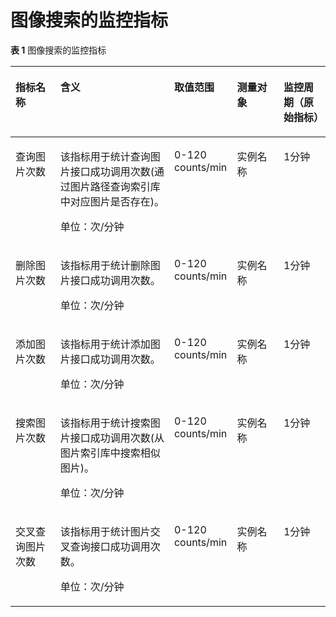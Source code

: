 # 图像搜索的监控指标<a name="ZH-CN_TOPIC_0136775310"></a>

**表 1**  图像搜索的监控指标

<a name="table102675383222"></a>
<table><thead align="left"><tr id="row726893842214"><th class="cellrowborder" valign="top" width="14.211421142114212%" id="mcps1.2.6.1.1"><p id="p16270153816220"><a name="p16270153816220"></a><a name="p16270153816220"></a>指标名称</p>
</th>
<th class="cellrowborder" valign="top" width="36.17361736173618%" id="mcps1.2.6.1.2"><p id="p527115383221"><a name="p527115383221"></a><a name="p527115383221"></a>含义</p>
</th>
<th class="cellrowborder" valign="top" width="19.931993199319933%" id="mcps1.2.6.1.3"><p id="p202711238192210"><a name="p202711238192210"></a><a name="p202711238192210"></a>取值范围</p>
</th>
<th class="cellrowborder" valign="top" width="14.78147814781478%" id="mcps1.2.6.1.4"><p id="p52723385226"><a name="p52723385226"></a><a name="p52723385226"></a>测量对象</p>
</th>
<th class="cellrowborder" valign="top" width="14.9014901490149%" id="mcps1.2.6.1.5"><p id="p2152145910542"><a name="p2152145910542"></a><a name="p2152145910542"></a>监控周期（原始指标）</p>
</th>
</tr>
</thead>
<tbody><tr id="row472618584223"><td class="cellrowborder" valign="top" width="14.211421142114212%" headers="mcps1.2.6.1.1 "><p id="p1939103719410"><a name="p1939103719410"></a><a name="p1939103719410"></a>查询图片次数</p>
</td>
<td class="cellrowborder" valign="top" width="36.17361736173618%" headers="mcps1.2.6.1.2 "><p id="p1993973734113"><a name="p1993973734113"></a><a name="p1993973734113"></a>该指标用于统计查询图片接口成功调用次数(通过图片路径查询索引库中对应图片是否存在)。</p>
<p id="p1584115094113"><a name="p1584115094113"></a><a name="p1584115094113"></a>单位：次/分钟</p>
</td>
<td class="cellrowborder" valign="top" width="19.931993199319933%" headers="mcps1.2.6.1.3 "><p id="p1431964322314"><a name="p1431964322314"></a><a name="p1431964322314"></a>0-120 counts/min</p>
</td>
<td class="cellrowborder" valign="top" width="14.78147814781478%" headers="mcps1.2.6.1.4 "><p id="p1932044312237"><a name="p1932044312237"></a><a name="p1932044312237"></a>实例名称</p>
</td>
<td class="cellrowborder" valign="top" width="14.9014901490149%" headers="mcps1.2.6.1.5 "><p id="p915215955416"><a name="p915215955416"></a><a name="p915215955416"></a>1分钟</p>
</td>
</tr>
<tr id="row2272193812219"><td class="cellrowborder" valign="top" width="14.211421142114212%" headers="mcps1.2.6.1.1 "><p id="p149391637104111"><a name="p149391637104111"></a><a name="p149391637104111"></a>删除图片次数</p>
</td>
<td class="cellrowborder" valign="top" width="36.17361736173618%" headers="mcps1.2.6.1.2 "><p id="p193913373413"><a name="p193913373413"></a><a name="p193913373413"></a>该指标用于统计删除图片接口成功调用次数。</p>
<p id="p188851551423"><a name="p188851551423"></a><a name="p188851551423"></a>单位：次/分钟</p>
</td>
<td class="cellrowborder" valign="top" width="19.931993199319933%" headers="mcps1.2.6.1.3 "><p id="p7655214124719"><a name="p7655214124719"></a><a name="p7655214124719"></a>0-120 counts/min</p>
</td>
<td class="cellrowborder" valign="top" width="14.78147814781478%" headers="mcps1.2.6.1.4 "><p id="p1576471784413"><a name="p1576471784413"></a><a name="p1576471784413"></a>实例名称</p>
</td>
<td class="cellrowborder" valign="top" width="14.9014901490149%" headers="mcps1.2.6.1.5 "><p id="p181528592546"><a name="p181528592546"></a><a name="p181528592546"></a>1分钟</p>
</td>
</tr>
<tr id="row189771112134110"><td class="cellrowborder" valign="top" width="14.211421142114212%" headers="mcps1.2.6.1.1 "><p id="p139396374416"><a name="p139396374416"></a><a name="p139396374416"></a>添加图片次数</p>
</td>
<td class="cellrowborder" valign="top" width="36.17361736173618%" headers="mcps1.2.6.1.2 "><p id="p179395377411"><a name="p179395377411"></a><a name="p179395377411"></a>该指标用于统计添加图片接口成功调用次数。</p>
<p id="p5123185894215"><a name="p5123185894215"></a><a name="p5123185894215"></a>单位：次/分钟</p>
</td>
<td class="cellrowborder" valign="top" width="19.931993199319933%" headers="mcps1.2.6.1.3 "><p id="p1835531114515"><a name="p1835531114515"></a><a name="p1835531114515"></a>0-120 counts/min</p>
</td>
<td class="cellrowborder" valign="top" width="14.78147814781478%" headers="mcps1.2.6.1.4 "><p id="p18977121234115"><a name="p18977121234115"></a><a name="p18977121234115"></a>实例名称</p>
</td>
<td class="cellrowborder" valign="top" width="14.9014901490149%" headers="mcps1.2.6.1.5 "><p id="p198180520100"><a name="p198180520100"></a><a name="p198180520100"></a>1分钟</p>
</td>
</tr>
<tr id="row10262152410415"><td class="cellrowborder" valign="top" width="14.211421142114212%" headers="mcps1.2.6.1.1 "><p id="p39391837184111"><a name="p39391837184111"></a><a name="p39391837184111"></a>搜索图片次数</p>
</td>
<td class="cellrowborder" valign="top" width="36.17361736173618%" headers="mcps1.2.6.1.2 "><p id="p89391737194120"><a name="p89391737194120"></a><a name="p89391737194120"></a>该指标用于统计搜索图片接口成功调用次数(从图片索引库中搜索相似图片)。</p>
<p id="p8319902433"><a name="p8319902433"></a><a name="p8319902433"></a>单位：次/分钟</p>
</td>
<td class="cellrowborder" valign="top" width="19.931993199319933%" headers="mcps1.2.6.1.3 "><p id="p3779123220453"><a name="p3779123220453"></a><a name="p3779123220453"></a>0-120 counts/min</p>
</td>
<td class="cellrowborder" valign="top" width="14.78147814781478%" headers="mcps1.2.6.1.4 "><p id="p1426416249416"><a name="p1426416249416"></a><a name="p1426416249416"></a>实例名称</p>
</td>
<td class="cellrowborder" valign="top" width="14.9014901490149%" headers="mcps1.2.6.1.5 "><p id="p68208521106"><a name="p68208521106"></a><a name="p68208521106"></a>1分钟</p>
</td>
</tr>
<tr id="row133241310144116"><td class="cellrowborder" valign="top" width="14.211421142114212%" headers="mcps1.2.6.1.1 "><p id="p69391237174114"><a name="p69391237174114"></a><a name="p69391237174114"></a>交叉查询图片次数</p>
</td>
<td class="cellrowborder" valign="top" width="36.17361736173618%" headers="mcps1.2.6.1.2 "><p id="p20939113712419"><a name="p20939113712419"></a><a name="p20939113712419"></a>该指标用于统计图片交叉查询接口成功调用次数。</p>
<p id="p1618193104320"><a name="p1618193104320"></a><a name="p1618193104320"></a>单位：次/分钟</p>
</td>
<td class="cellrowborder" valign="top" width="19.931993199319933%" headers="mcps1.2.6.1.3 "><p id="p7708112004719"><a name="p7708112004719"></a><a name="p7708112004719"></a>0-120 counts/min</p>
</td>
<td class="cellrowborder" valign="top" width="14.78147814781478%" headers="mcps1.2.6.1.4 "><p id="p14325510194112"><a name="p14325510194112"></a><a name="p14325510194112"></a>实例名称</p>
</td>
<td class="cellrowborder" valign="top" width="14.9014901490149%" headers="mcps1.2.6.1.5 "><p id="p86618539101"><a name="p86618539101"></a><a name="p86618539101"></a>1分钟</p>
</td>
</tr>
</tbody>
</table>

